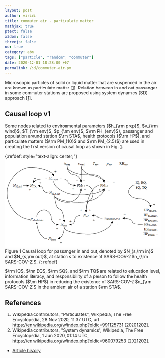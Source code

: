 ```yaml
---
layout: post
author: viridi
title: commuter air - particulate matter
mathjax: true
ptext: false
x3dom: false
threejs: false
oo: true
category: abm
tags: ["particle", "random", "commuter"]
date: 2020-12-01 18:28:00 +07
permalink: /sd/commuter-air-pm
---
```

Microscopic particles of solid or liquid matter that are suspended in the air are known as particulate matter [[1](#ref1)]. Relation between in and out passanger in some commuter stations are proposed using system dynamics (SD) approach [[1](#ref2)].


## Causal loop v1
Some nodes related to environmental parameters ($h_{\rm prep}$, $v_{\rm wind}$, $T_{\rm env}$, $p_{\rm env}$, $\rm RH_{env}$), passanger and population around station $\rm STA$, health protocols ($\rm HP$), and particulate matters ($\rm PM_{10}$ and $\rm PM_{2.5}$) are used in creating the first version of causal loop as shown in Fig. <a href="#fig:commuter-pm">1</a>.

{:refdef: style="text-align: center;"}
![..](/assets/img/sd/commuter-pm-v1.png)
<br />
Figure <a name="fig:commuter-pm">1</a> Causal loop for passanger in and out, denoted by $N_{s,\rm in}$ and $N_{s,\rm out}$, at station $s$ to existence of SARS-COV-2 $n_{\rm SARS-COV-2}$.
{: refdef}

$\rm IQ$, $\rm EQ$, $\rm SQ$, and $\rm TQ$ are related to education level, information literacy, and responsibility of a person to follow the health protocols ($\rm HP$) in reducing the existence of SARS-COV-2 $n_{\rm SARS-COV-2}$ in the ambient air of a station $\rm STA$.


## References
1. <a name="ref1"></a>Wikipedia contributors, "Particulates", Wikipedia, The Free Encyclopedia, 28 Nov 2020, 11.37 UTC, url <https://en.wikipedia.org/w/index.php?oldid=991125731> [20201202].
2. <a name="ref1"></a>Wikipedia contributors, "System dynamics", Wikipedia, The Free Encyclopedia, 1 Jun 2020, 01:14 UTC, <https://en.wikipedia.org/w/index.php?oldid=960079253> [2021202].

+ [Article history](https://github.com/butiran/butiran.github.io/commits/master/_posts/sd/2020-12-02-commuter-air-pm.md)
